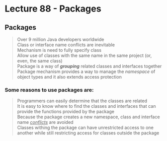 # Lecture 88 - Packages

## Packages <a name="packages">
> Over 9 million Java developers worldwide <br />
> Class or interface name conflicts are inevitable <br />
> Mechanism is need to fully specify class <br />
> Allow use of classes with the same name in the same project (or, even, the same class) <br />
> Package is a way of ___grouping___ related classes and interfaces together <br />
> Package mechanism provides a way to manage the _namespace_ of object types and it also extends 
> access protection <br />

### Some reasons to use packages are: 
> Programmers can easily determine that the classes are related <br />
> It is easy to know where to find the classes and interfaces that can provide the functions provided by the package <br />
> Because the package creates a new namespace, class and interface name <u>_conflicts_</u> are avoided<br />
> Classes withing the package can have unrestricted access to one another while still restricting
> access for classes outside the package<br />